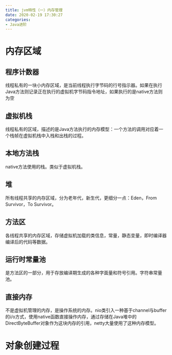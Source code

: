 ```yaml
---
title: jvm特性（一）内存管理
date: 2020-02-19 17:30:27
categories:
- Java进阶
---
```


# 内存区域

## 程序计数器
线程私有的一块小内存区域，是当前线程执行字节码的行号指示器。如果在执行Java方法则记录正在执行的虚拟机字节码指令地址，如果执行的是native方法则为空

## 虚拟机栈
线程私有的区域，描述的是Java方法执行的内存模型：一个方法的调用对应着一个栈帧在虚拟机栈中入栈和出栈的过程。

## 本地方法栈
native方法使用的栈。类似于虚拟机栈。

## 堆
所有线程共享的内存区域，分为老年代，新生代，更细分一点：Eden，From Survivor，To Survivor。

## 方法区
各线程共享的内存区域，存储虚拟机加载的类信息，常量，静态变量，即时编译器编译后的代码等数据。

## 运行时常量池
是方法区的一部分，用于存放编译期生成的各种字面量和符号引用。字符串常量池。

## 直接内存
不是虚拟机管理的内存，是操作系统的内存。nio类引入一种基于channel与buffer的i/o方式，使用native函数直接操作内存，通过存储在Java堆中的DirectByteBuffer对象作为这块内存的引用，netty大量使用了这种内存模型。

# 对象创建过程